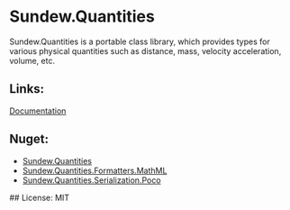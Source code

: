 # Sundew.Quantities
Sundew.Quantities is a portable class library, which provides types for various physical quantities such as distance, mass, velocity acceleration, volume, etc.

## Links:
<a href="https://github.com/hugener/Sundew.Quantities/wiki" title="Documentation">Documentation</a>
## Nuget:
<ul>
  <li><a href="https://www.nuget.org/packages/Sundew.Quantities" title="Sundew.Quantities">Sundew.Quantities</a></li>
  <li><a href="https://www.nuget.org/packages/Sundew.Quantities.Formatters.MathML" title="Sundew.Quantities.Formatters.MathML">Sundew.Quantities.Formatters.MathML</a></li>
  <li><a href="https://www.nuget.org/packages/Sundew.Quantities.Serialization.Poco" title="Sundew.Quantities.Serialization.Poco">Sundew.Quantities.Serialization.Poco</a></li>
</ul>
## License:
MIT
